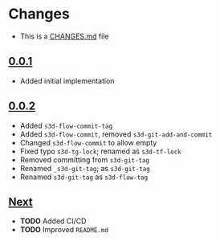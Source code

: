 # Changes
- This is a [CHANGES.md](https://go.s3d.club/changes/) file

## [0.0.1](https://go.s3d.club/s3d-scripts/0.0.1)
- Added initial implementation

## [0.0.2](https://go.s3d.club/s3d-scripts/0.0.2)
- Added `s3d-flow-commit-tag`
- Added `s3d-flow-commit`, removed `s3d-git-add-and-commit`
- Changed `s3d-flow-commit` to allow empty
- Fixed typo `s3d-tg-lock`; renamed as `s3d-tf-lock`
- Removed committing from `s3d-git-tag`
- Renamed `_s3d-git-tag`; as `s3d-git-tag`
- Renamed `s3d-git-tag` as `s3d-flow-tag`

## [Next](https://go.s3d.club/s3d-scripts/next)
- **TODO** Added CI/CD
- **TODO** Improved `README.md`
